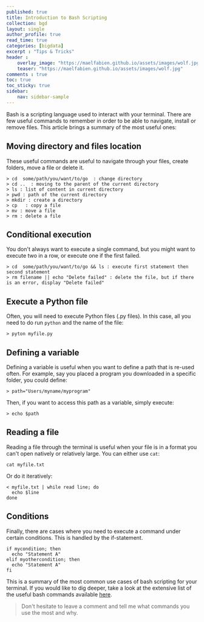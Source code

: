 ```yaml
---
published: true
title: Introduction to Bash Scripting
collection: bgd
layout: single
author_profile: true
read_time: true
categories: [bigdata]
excerpt : "Tips & Tricks"
header :
    overlay_image: "https://maelfabien.github.io/assets/images/wolf.jpg"
    teaser: "https://maelfabien.github.io/assets/images/wolf.jpg"
comments : true
toc: true
toc_sticky: true
sidebar:
    nav: sidebar-sample
---
```


Bash is a scripting language used to interact with your terminal. There are few useful commands to remember in order to be able to navigate, install or remove files. This article brings a summary of the most useful ones:

## Moving directory and files location

These useful commands are useful to navigate through your files, create folders, move a file or delete it.

```
> cd  some/path/you/want/to/go  : change directory
> cd ..  : moving to the parent of the current directory
> ls : list of content in current directory
> pwd : path of the current directory
> mkdir : create a directory
> cp   : copy a file
> mv : move a file
> rm : delete a file
````

## Conditional execution

You don't always want to execute a single command, but you might want to execute two in a row, or execute one if the first failed.

```
> cd  some/path/you/want/to/go && ls : execute first statement then second statement
> rm filename || echo "Delete failed" : delete the file, but if there is an error, display "Delete failed"
````

## Execute a Python file

Often, you will need to execute Python files (.py files). In this case, all you need to do run `python` and the name of the file:

```
> pyton myfile.py
```

## Defining a variable

Defining a variable is useful when you want to define a path that is re-used often. For example, say you placed a program you downloaded in a specific folder, you could define:

```
> path="Users/myname/myprogram"
```

Then, if you want to access this path as a variable, simply execute:

```
> echo $path
```

## Reading a file

Reading a file through the terminal is useful when your file is in a format you can't open natively or relatively large. You can either use `cat`:

```
cat myfile.txt
```

Or do it iteratively:
```
< myfile.txt | while read line; do
  echo $line
done
```

## Conditions

Finally, there are cases where you need to execute a command under certain conditions. This is handled by the if-statement.

```
if mycondition; then
  echo "Statement A"
elif myothercondition; then
  echo "Statement A"
fi
```

This is a summary of the most common use cases of bash scripting for your terminal. If you would like to dig deeper, take a look at the extensive list of the useful bash commands available [here](https://devhints.io/bash).

> Don't hesitate to leave a comment and tell me what commands you use the most and why.